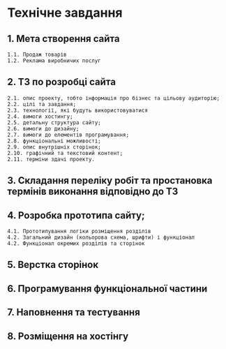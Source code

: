 # Технічне завдання
## 1. Мета створення сайта
	1.1. Продаж товарів
	1.2. Реклама виробничих послуг
## 2. ТЗ по розробці сайта
	2.1. опис проекту, тобто інформація про бізнес та цільову аудиторію;
	2.2. цілі та завдання;
	2.3. технології, які будуть використовуватися
	2.4. вимоги хостингу;
	2.5. детальну структура сайту;
	2.6. вимоги до дизайну;
	2.7. вимоги до елементів програмування;
	2.8. функціональні можливості;
	2.9. опис внутрішніх сторінок;
	2.10. графічний та текстовий контент;
	2.11. терміни здачі проекту.
## 3. Складання переліку робіт та простановка термінів виконання відповідно до ТЗ
## 4. Розробка прототипа сайту;
	4.1. Прототипування логіки розміщення розділів
	4.2. Загальний дизайн (кольорова схема, шрифти) і функціонал
	4.2. Функціонал окремих розділів та сторінок
## 5. Верстка сторінок
## 6. Програмування функціональної частини
## 7. Наповнення та тестування
## 8. Розміщення на хостінгу
